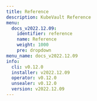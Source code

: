 ```yaml
---
title: Reference
description: KubeVault Reference
menu:
  docs_v2022.12.09:
    identifier: reference
    name: Reference
    weight: 1000
    pre: dropdown
menu_name: docs_v2022.12.09
info:
  cli: v0.12.0
  installer: v2022.12.09
  operator: v0.12.0
  unsealer: v0.12.0
  version: v2022.12.09
---
```


